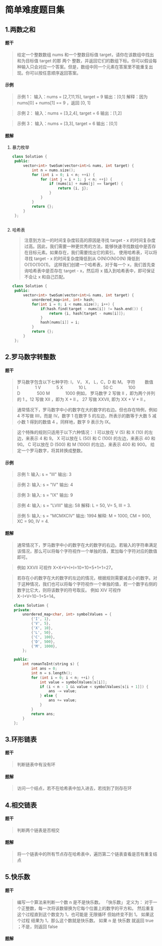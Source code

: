 # 简单难度题目集

## 1.两数之和

#### 题干
>给定一个整数数组 nums 和一个整数目标值 target，请你在该数组中找出 和为目标值 target  的那 两个 整数，并返回它们的数组下标。你可以假设每种输入只会对应一个答案。但是，数组中同一个元素在答案里不能重复出现。你可以按任意顺序返回答案。


#### 示例
>示例 1：
输入：nums = [2,7,11,15], target = 9
输出：[0,1]
解释：因为 nums[0] + nums[1] == 9 ，返回 [0, 1]

>示例 2：
输入：nums = [3,2,4], target = 6
输出：[1,2]

>示例 3：
输入：nums = [3,3], target = 6
输出：[0,1]


#### 题解

1. 暴力枚举
   ```c++
   class Solution {
    public:
        vector<int> twoSum(vector<int>& nums, int target) {
            int n = nums.size();
            for (int i = 0; i < n; ++i) {
                for (int j = i + 1; j < n; ++j) {
                    if (nums[i] + nums[j] == target) {
                        return {i, j};
                    }
                }
            }
            return {};
        }
    };
    
2. 哈希表
    >注意到方法一的时间复杂度较高的原因是寻找 target - x 的时间复杂度过高。因此，我们需要一种更优秀的方法，能够快速寻找数组中是否存在目标元素。如果存在，我们需要找出它的索引。
    使用哈希表，可以将寻找 target - x 的时间复杂度降低到从 O(N)O(N)O(N) 降低到 O(1)O(1)O(1)。
    这样我们创建一个哈希表，对于每一个 x，我们首先查询哈希表中是否存在 target - x，然后将 x 插入到哈希表中，即可保证不会让 x 和自己匹配。
   ```c++
   class Solution {
    public:
        vector<int> twoSum(vector<int>& nums, int target) {
            unordered_map<int, int> hash;
            for(int i = 0; i < nums.size(); i++) {
                if(hash.find(target - nums[i]) != hash.end()) {
                    return {i, hash[target - nums[i]]};
                }
                hash[nums[i]] = i;
            }
            return {};
        }
    };


## 2.罗马数字转整数

#### 题干
>罗马数字包含以下七种字符: I， V， X， L，C，D 和 M。
字符$~~~~~~~~$数值
I$~~~~~~~~~~~~~~$1
V$~~~~~~~~~~~~~$5
X$~~~~~~~~~~~~~$10
L$~~~~~~~~~~~~~~$50
C$~~~~~~~~~~~~~$100
D$~~~~~~~~~~~~~~$500
M$~~~~~~~~~~~~~$1000
例如， 罗马数字 2 写做 II ，即为两个并列的 1 。12 写做 XII ，即为 X + II 。 27 写做  XXVII, 即为 XX + V + II 。

>通常情况下，罗马数字中小的数字在大的数字的右边。但也存在特例，例如 4 不写做 IIII，而是 IV。数字 1 在数字 5 的左边，所表示的数等于大数 5 减小数 1 得到的数值 4 。同样地，数字 9 表示为 IX。

>这个特殊的规则只适用于以下六种情况：
I 可以放在 V (5) 和 X (10) 的左边，来表示 4 和 9。
X 可以放在 L (50) 和 C (100) 的左边，来表示 40 和 90。 
C 可以放在 D (500) 和 M (1000) 的左边，来表示 400 和 900。
给定一个罗马数字，将其转换成整数。
#### 示例
>示例 1:
输入: s = "III"
输出: 3

>示例 2:
输入: s = "IV"
输出: 4

>示例 3:
输入: s = "IX"
输出: 9

>示例 4:
输入: s = "LVIII"
输出: 58
解释: L = 50, V= 5, III = 3.

>示例 5:
输入: s = "MCMXCIV"
输出: 1994
解释: M = 1000, CM = 900, XC = 90, IV = 4.

#### 题解

>通常情况下，罗马数字中小的数字在大的数字的右边。若输入的字符串满足该情况，那么可以将每个字符视作一个单独的值，累加每个字符对应的数值即可。

>例如 XXVII 可视作 X+X+V+I+I=10+10+5+1+1=27。

>若存在小的数字在大的数字的左边的情况，根据规则需要减去小的数字。对于这种情况，我们也可以将每个字符视作一个单独的值，若一个数字右侧的数字比它大，则将该数字的符号取反。
例如 XIV 可视作 X−I+V=10−1+5=14。

```c++
    class Solution {
    private:
        unordered_map<char, int> symbolValues = {
            {'I', 1},
            {'V', 5},
            {'X', 10},
            {'L', 50},
            {'C', 100},
            {'D', 500},
            {'M', 1000},
        };

    public:
        int romanToInt(string s) {
            int ans = 0;
            int n = s.length();
            for (int i = 0; i < n; ++i) {
                int value = symbolValues[s[i]];
                if (i < n - 1 && value < symbolValues[s[i + 1]]) {
                    ans -= value;
                } else {
                    ans += value;
                }
            }
            return ans;
        }
    };
```


## 3.环形链表
#### 题干
>判断链表中有没有环
#### 题解
>访问一个结点，若不在哈希表中加入进去，若找到了则存在环


## 4.相交链表
#### 题干
>判断两个链表是否相交
#### 题解
>将一个链表中的所有节点存在哈希表中，遍历第二个链表查看是否有重复结点

## 5.快乐数
#### 题干
>编写一个算法来判断一个数 n 是不是快乐数。
「快乐数」 定义为：
对于一个正整数，每一次将该数替换为它每个位置上的数字的平方和。
然后重复这个过程直到这个数变为 1，也可能是 无限循环 但始终变不到 1。
如果这个过程 结果为 1，那么这个数就是快乐数。
如果 n 是 快乐数 就返回 true ；不是，则返回 false
#### 题解

